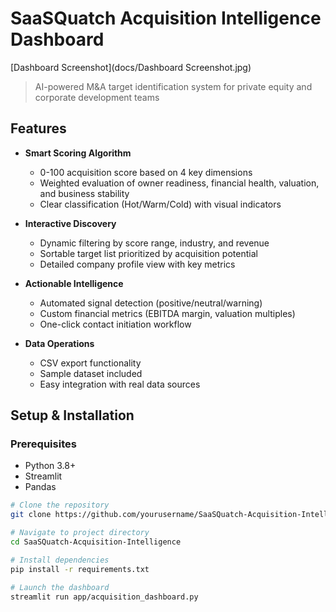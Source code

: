 # SaaSQuatch Acquisition Intelligence Dashboard

[Dashboard Screenshot](docs/Dashboard Screenshot.jpg)

> AI-powered M&A target identification system for private equity and corporate development teams

## Features

- **Smart Scoring Algorithm**
  - 0-100 acquisition score based on 4 key dimensions
  - Weighted evaluation of owner readiness, financial health, valuation, and business stability
  - Clear classification (Hot/Warm/Cold) with visual indicators

- **Interactive Discovery**
  - Dynamic filtering by score range, industry, and revenue
  - Sortable target list prioritized by acquisition potential
  - Detailed company profile view with key metrics

- **Actionable Intelligence**
  - Automated signal detection (positive/neutral/warning)
  - Custom financial metrics (EBITDA margin, valuation multiples)
  - One-click contact initiation workflow

- **Data Operations**
  - CSV export functionality
  - Sample dataset included
  - Easy integration with real data sources

## Setup & Installation

### Prerequisites
- Python 3.8+
- Streamlit
- Pandas

```bash
# Clone the repository
git clone https://github.com/yourusername/SaaSQuatch-Acquisition-Intelligence.git

# Navigate to project directory
cd SaaSQuatch-Acquisition-Intelligence

# Install dependencies
pip install -r requirements.txt

# Launch the dashboard
streamlit run app/acquisition_dashboard.py
